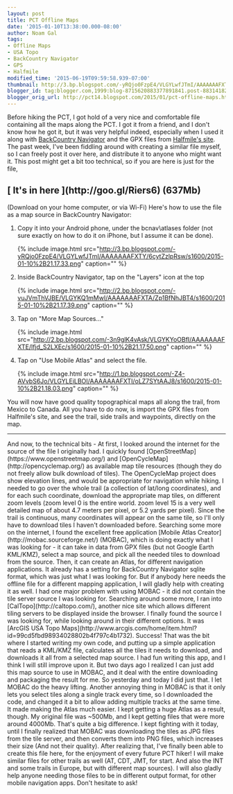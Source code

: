 ```yaml
---
layout: post
title: PCT Offline Maps
date: '2015-01-10T13:38:00.000-08:00'
author: Noam Gal
tags:
- Offline Maps
- USA Topo
- BackCountry Navigator
- GPS
- Halfmile
modified_time: '2015-06-19T09:59:58.939-07:00'
thumbnail: http://3.bp.blogspot.com/-yRQjo0FzpE4/VLGYLwfJTmI/AAAAAAAFXTY/6cytZzlpRsw/s72-c/2015-01-10%2B21.17.33.png
blogger_id: tag:blogger.com,1999:blog-8715620883377891841.post-8831418205025570707
blogger_orig_url: http://pct14.blogspot.com/2015/01/pct-offline-maps.html
---
```


Before hiking the PCT, I got hold of a very nice and comfortable file containing all the maps along the PCT. I got
 it from a friend, and I don't know how he got it, but it was very helpful indeed, especially when I used it along
 with [BackCountry Navigator](https://play.google.com/store/apps/details?id=com.crittermap.backcountrynavigator.license&amp;hl=en) and the GPX files from [Halfmile's
 site](http://www.pctmap.net/gps/).
The past week, I've been fiddling around with creating a similar file myself, so I can freely post
 it over here, and distribute it to anyone who might want it. This post might get a bit too technical, so if you are
 here is just for the file,

 <h2>[ It's in here ](http://goo.gl/Riers6) (637Mb) </h2>(Download on your home computer,
 or via Wi-Fi) Here's how to use the file as a map source in BackCountry Navigator:

 <ol>
 <li>Copy it into your Android phone, under the bcnav\atlases folder (not sure exactly on how to do it on iPhone,
 but I assume it can be done).
 
{% include image.html src="http://3.bp.blogspot.com/-yRQjo0FzpE4/VLGYLwfJTmI/AAAAAAAFXTY/6cytZzlpRsw/s1600/2015-01-10%2B21.17.33.png" caption="" %}

 </li>
 <li>Inside BackCountry Navigator, tap on the "Layers" icon at the top
 
{% include image.html src="http://2.bp.blogspot.com/-vuJVmThVJBE/VLGYKQ1mMwI/AAAAAAAFXTA/Zp1BfNhJBT4/s1600/2015-01-10%2B21.17.39.png" caption="" %}

 </li>
 <li>Tap on "More Map Sources..."
 
{% include image.html src="http://2.bp.blogspot.com/-3n9glK4vAsk/VLGYKYoOBfI/AAAAAAAFXTE/lfjd_S2LXEc/s1600/2015-01-10%2B21.17.50.png" caption="" %}

 </li>
 <li>Tap on "Use Mobile Atlas" and select the file.
 
{% include image.html src="http://1.bp.blogspot.com/-Z4-AVvbS6Jo/VLGYLEiLBOI/AAAAAAAFXTI/oLZ7SYtAAJ8/s1600/2015-01-10%2B21.18.03.png" caption="" %}

 </li>
 </ol>
 You will now have good quality topographical maps all along the trail, from Mexico to Canada. All you have to do
 now, is import the GPX files from Halfmile's site, and see the trail, side trails and waypoints, directly on the
 map.

 <hr/>
 And now, to the technical bits -
At first, I looked around the internet for the source of the file I originally
 had. I quickly found [OpenStreetMap](https://www.openstreetmap.org/) and [OpenCycleMap](http://opencyclemap.org/) as available map tile resources (though
 they do not freely allow bulk download of tiles). The OpenCycleMap project does show elevation lines, and would be
 appropriate for navigation while hiking.
I needed to go over the whole trail (a collection of lat/long
 coordinates), and for each such coordinate, download the appropriate map tiles, on different zoom levels (zoom level
 0 is the entire world. zoom level 15 is a very well detailed map of about 4.7 meters per pixel, or 5.2 yards per
 pixel). Since the trail is continuous, many coordinates will appear on the same tile, so I'll only have to download
 tiles I haven't downloaded before.
Searching some more on the internet, I found the excellent free application
 [Mobile Atlas Creator](http://mobac.sourceforge.net/) (MOBAC), which is doing exactly
 what I was looking for - it can take in data from GPX files (but not Google Earth KML/KMZ), select a map source, and
 pick all the needed tiles to download from the source. Then, it can create an Atlas, for different navigation
 applications. It already has a setting for BackCountry Navigator sqlite format, which was just what I was looking
 for. But if anybody here needs the offline file for a different mapping application, I will gladly help with
 creating it as well.
I had one major problem with using MOBAC - it did not contain the tile server source I was
 looking for.
Searching around some more, I ran into [CalTopo](http://caltopo.com/),
 another nice site which allows different tiling servers to be displayed inside the browser. I finally found the
 source I was looking for, while looking around in their different options. It was [ArcGIS USA
 Topo Maps](http://www.arcgis.com/home/item.html?id=99cd5fbd98934028802b4f797c4b1732). Success!
That was the bit where I started writing my own code, and putting up a simple
 application that reads a KML/KMZ file, calculates all the tiles it needs to download, and downloads it all from a
 selected map source. I had fun writing this app, and I think I will still improve upon it. But two days ago I
 realized I can just add this map source to use in MOBAC, and it deal with the entire downloading and packaging the
 result for me.
So yesterday and today I did just that. I let MOBAC do the heavy lifting. Another annoying thing
 in MOBAC is that it only lets you select tiles along a single track every time, so I downloaded the code, and
 changed it a bit to allow adding multiple tracks at the same time. It made making the Atlas much easier.
I kept
 getting a huge Atlas as a result, though. My original file was ~500Mb, and I kept getting files that were more
 around 4000Mb. That's quite a big difference. I kept fighting with it today, until I finally realized that MOBAC was
 downloading the tiles as JPG files from the tile server, and then converts them into PNG files, which increases
 their size (And not their quality). After realizing that, I've finally been able to create this file here, for the
 enjoyment of every future PCT hiker!
I will make similar files for other trails as well (AT, CDT, JMT, for
 start. And also the INT and some trails in Europe, but with different map sources). I will also gladly help anyone
 needing those files to be in different output format, for other mobile navigation apps. Don't hesitate to ask!
